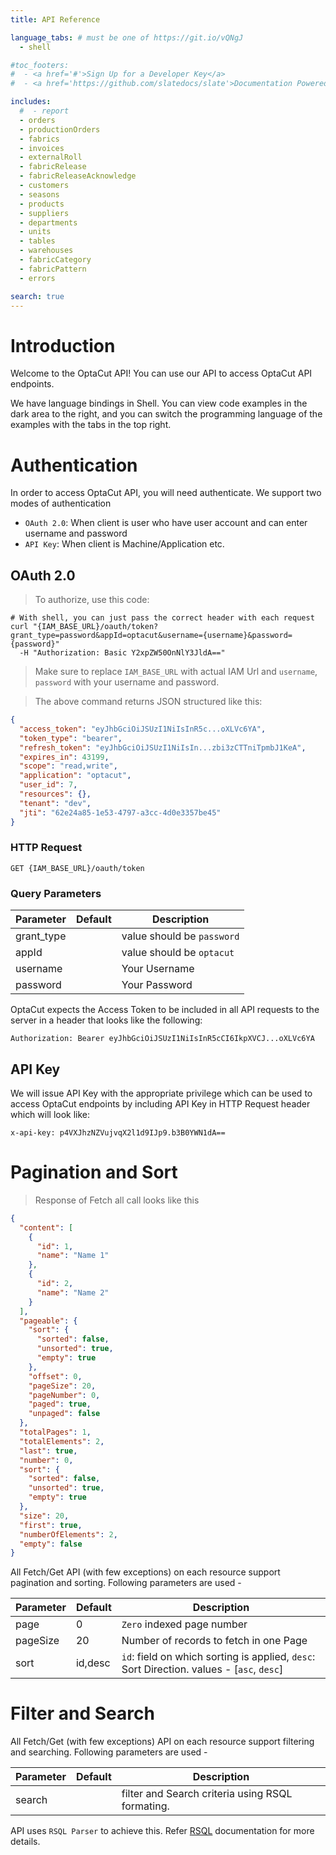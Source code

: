 ```yaml
---
title: API Reference

language_tabs: # must be one of https://git.io/vQNgJ
  - shell

#toc_footers:
#  - <a href='#'>Sign Up for a Developer Key</a>
#  - <a href='https://github.com/slatedocs/slate'>Documentation Powered by Slate</a>

includes:
  #  - report
  - orders
  - productionOrders
  - fabrics
  - invoices
  - externalRoll
  - fabricRelease
  - fabricReleaseAcknowledge
  - customers
  - seasons
  - products
  - suppliers
  - departments
  - units
  - tables
  - warehouses
  - fabricCategory
  - fabricPattern
  - errors

search: true
---
```


# Introduction

Welcome to the OptaCut API! You can use our API to access OptaCut API endpoints.

We have language bindings in Shell. You can view code examples in the dark area to the right, and you can switch the
programming language of the examples with the tabs in the top right.

# Authentication

In order to access OptaCut API, you will need authenticate. We support two modes of authentication

- `OAuth 2.0`: When client is user who have user account and can enter username and password
- `API Key`: When client is Machine/Application etc.

## OAuth 2.0

> To authorize, use this code:

```shell
# With shell, you can just pass the correct header with each request
curl "{IAM_BASE_URL}/oauth/token?grant_type=password&appId=optacut&username={username}&password={password}"
  -H "Authorization: Basic Y2xpZW50OnNlY3JldA=="
```

> Make sure to replace `IAM_BASE_URL` with actual IAM Url and `username`, `password` with your username and password.

> The above command returns JSON structured like this:

```json
{
  "access_token": "eyJhbGciOiJSUzI1NiIsInR5c...oXLVc6YA",
  "token_type": "bearer",
  "refresh_token": "eyJhbGciOiJSUzI1NiIsIn...zbi3zCTTniTpmbJ1KeA",
  "expires_in": 43199,
  "scope": "read,write",
  "application": "optacut",
  "user_id": 7,
  "resources": {},
  "tenant": "dev",
  "jti": "62e24a85-1e53-4797-a3cc-4d0e3357be45"
}
```

### HTTP Request

`GET {IAM_BASE_URL}/oauth/token`

### Query Parameters

| Parameter  | Default | Description                 |
|------------|---------|-----------------------------|
| grant_type |         | value should be  `password` |
| appId      |         | value should be  `optacut`  |
| username   |         | Your Username               |
| password   |         | Your Password               |

OptaCut expects the Access Token to be included in all API requests to the server in a header that looks like the
following:

`Authorization: Bearer eyJhbGciOiJSUzI1NiIsInR5cCI6IkpXVCJ...oXLVc6YA`

## API Key

We will issue API Key with the appropriate privilege which can be used to access OptaCut endpoints by including API Key
in
HTTP Request header which will look like:

`x-api-key: p4VXJhzNZVujvqX2l1d9IJp9.b3B0YWN1dA==`

# Pagination and Sort

> Response of Fetch all call looks like this

```json
{
  "content": [
    {
      "id": 1,
      "name": "Name 1"
    },
    {
      "id": 2,
      "name": "Name 2"
    }
  ],
  "pageable": {
    "sort": {
      "sorted": false,
      "unsorted": true,
      "empty": true
    },
    "offset": 0,
    "pageSize": 20,
    "pageNumber": 0,
    "paged": true,
    "unpaged": false
  },
  "totalPages": 1,
  "totalElements": 2,
  "last": true,
  "number": 0,
  "sort": {
    "sorted": false,
    "unsorted": true,
    "empty": true
  },
  "size": 20,
  "first": true,
  "numberOfElements": 2,
  "empty": false
}
```

All Fetch/Get API (with few exceptions) on each resource support pagination and sorting. Following parameters are used -

| Parameter | Default | Description                                                                               |                                                                               
|-----------|---------|-------------------------------------------------------------------------------------------|
| page      | 0       | `Zero` indexed page number                                                                |                                                                
| pageSize  | 20      | Number of records to fetch in one Page                                                    |                                                    
| sort      | id,desc | `id`: field on which sorting is applied, `desc`: Sort Direction. values - [`asc`, `desc`] | 

# Filter and Search

All Fetch/Get (with few exceptions) API on each resource support filtering and searching. Following parameters are
used -

| Parameter | Default | Description                                      |                                      
|-----------|---------|--------------------------------------------------|
| search    |         | filter and Search criteria using RSQL formating. | 

API uses `RSQL Parser` to achieve this. Refer [RSQL](https://github.com/jirutka/rsql-parser) documentation for more
details.

